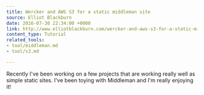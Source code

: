 ```yaml
---
title: Wercker and AWS S3 for a static middleman site
source: Elliot Blackburn
date: 2016-07-30 22:34:00 +0000
link: http://www.elliotblackburn.com/wercker-and-aws-s3-for-a-static-middleman-site/
content_type: Tutorial
related_tools:
- tool/middleman.md
- tool/s3.md

---
```

Recently I've been working on a few projects that are working really well as simple static sites. I've been toying with Middleman and I'm really enjoying it!





